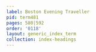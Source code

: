 ```yaml
---
label: Boston Evening Traveller
pid: term481
pages: 580|592
order: '0118'
layout: generic_index_term
collection: index-headings
---
```

